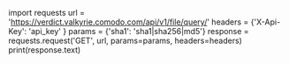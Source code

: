 import requests
url = 'https://verdict.valkyrie.comodo.com/api/v1/file/query/<sha1>'
headers = {'X-Api-Key': 'api_key' }
params = {'sha1': 'sha1|sha256|md5'}
response = requests.request('GET', url, params=params, headers=headers)
print(response.text)

